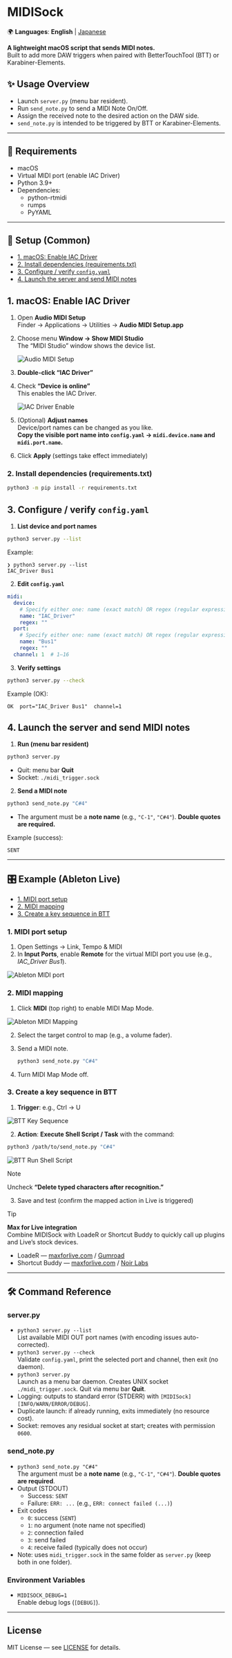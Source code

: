 # MIDISock

🌍 **Languages**: **English** | [Japanese](README-ja.md)

**A lightweight macOS script that sends MIDI notes.**  
Built to add more DAW triggers when paired with BetterTouchTool (BTT) or Karabiner-Elements.

## ✨ Usage Overview
- Launch `server.py` (menu bar resident).
- Run `send_note.py` to send a MIDI Note On/Off.
- Assign the received note to the desired action on the DAW side.
- `send_note.py` is intended to be triggered by BTT or Karabiner-Elements.

---

## 📌 Requirements
- macOS
- Virtual MIDI port (enable IAC Driver)
- Python 3.9+
- Dependencies:
  - python-rtmidi
  - rumps
  - PyYAML

---

## 🚀 Setup (Common)
- [1. macOS: Enable IAC Driver](#step-1)
- [2. Install dependencies (requirements.txt)](#step-2)
- [3. Configure / verify `config.yaml`](#step-3)
- [4. Launch the server and send MIDI notes](#step-4)

<a id="step-1"></a>
## 1. macOS: Enable IAC Driver

1. Open **Audio MIDI Setup**  
   Finder → Applications → Utilities → **Audio MIDI Setup.app**

2. Choose menu **Window → Show MIDI Studio**  
   The “MIDI Studio” window shows the device list.

   ![Audio MIDI Setup](docs/Audio_MIDI_Setup.png)

3. **Double-click “IAC Driver”**

4. Check **“Device is online”**  
   This enables the IAC Driver.

   ![IAC Driver Enable](docs/IAC_Driver_Enable.png)
   
5. (Optional) **Adjust names**  
   Device/port names can be changed as you like.  
   **Copy the visible port name into `config.yaml` → `midi.device.name` and `midi.port.name`.**

6. Click **Apply** (settings take effect immediately)

<a id="step-2"></a>
### 2. Install dependencies (requirements.txt)

```bash
python3 -m pip install -r requirements.txt
```

<a id="step-3"></a>
## 3. Configure / verify `config.yaml`

1. **List device and port names**
```bash
python3 server.py --list
```

Example:
```text
❯ python3 server.py --list
IAC_Driver Bus1
```

2. **Edit `config.yaml`**
```yaml
midi:
  device:
    # Specify either one: name (exact match) OR regex (regular expression)
    name: "IAC_Driver"
    regex: ""
  port:
    # Specify either one: name (exact match) OR regex (regular expression)
    name: "Bus1"
    regex: ""
  channel: 1  # 1–16
```

3. **Verify settings**
```bash
python3 server.py --check
```
Example (OK):
```text
OK  port="IAC_Driver Bus1"  channel=1
```

<a id="step-4"></a>
## 4. Launch the server and send MIDI notes

1. **Run (menu bar resident)**
```bash
python3 server.py
```
- Quit: menu bar **Quit**
- Socket: `./midi_trigger.sock`

2. **Send a MIDI note**
```bash
python3 send_note.py "C#4"
```
- The argument must be a **note name** (e.g., `"C-1"`, `"C#4"`). **Double quotes are required.**

Example (success):
```text
SENT
```

---

## 🎛️ Example (Ableton Live)

- [1. MIDI port setup](#live-1)
- [2. MIDI mapping](#live-2)
- [3. Create a key sequence in BTT](#live-3)

<a id="live-1"></a>
### 1. MIDI port setup
1. Open Settings → Link, Tempo & MIDI
2. In **Input Ports**, enable **Remote** for the virtual MIDI port you use (e.g., *IAC_Driver Bus1*).

![Ableton MIDI port](docs/Ableton_MIDI.png)

<a id="live-2"></a>
### 2. MIDI mapping
1. Click **MIDI** (top right) to enable MIDI Map Mode.

![Ableton MIDI Mapping](docs/Ableton_MIDI_mapping.png)
  
2. Select the target control to map (e.g., a volume fader).  
3. Send a MIDI note.
   
   ```bash
   python3 send_note.py "C#4"
   ```
   
4. Turn MIDI Map Mode off.

<a id="live-3"></a>
### 3. Create a key sequence in BTT
1. **Trigger**: e.g., Ctrl → U

![BTT Key Sequence](docs/BTT_Trigger_Key_Sequence.png)

2. **Action**: **Execute Shell Script / Task** with the command:

```bash
python3 /path/to/send_note.py "C#4"
```

![BTT Run Shell Script](docs/BTT_Action_Run_Shell_Script.png)

> [!NOTE]
> Uncheck **“Delete typed characters after recognition.”**

3. Save and test (confirm the mapped action in Live is triggered)

> [!TIP]
> **Max for Live integration**  
> Combine MIDISock with LoadeR or Shortcut Buddy to quickly call up plugins and Live’s stock devices.
> - LoadeR — [maxforlive.com](https://maxforlive.com/library/device/7390/loader-load-devices-with-shortcuts) / [Gumroad](https://valiumdupeuple.gumroad.com/l/agUro)
> - Shortcut Buddy — [maxforlive.com](https://maxforlive.com/library/device/9058/shortcut-buddy) / [Noir Labs](https://www.noirlabs.co/)

---

## 🛠️ Command Reference

### server.py
- `python3 server.py --list`  
  List available MIDI OUT port names (with encoding issues auto-corrected).
- `python3 server.py --check`  
  Validate `config.yaml`, print the selected port and channel, then exit (no daemon).
- `python3 server.py`  
  Launch as a menu bar daemon. Creates UNIX socket `./midi_trigger.sock`. Quit via menu bar **Quit**.
- Logging: outputs to standard error (STDERR) with `[MIDISock][INFO/WARN/ERROR/DEBUG]`.
- Duplicate launch: if already running, exits immediately (no resource cost).
- Socket: removes any residual socket at start; creates with permission `0600`.

### send_note.py
- `python3 send_note.py "C#4"`  
  The argument must be a **note name** (e.g., `"C-1"`, `"C#4"`). **Double quotes are required**.
- Output (STDOUT)  
  - Success: `SENT`  
  - Failure: `ERR: ...` (e.g., `ERR: connect failed (...)`)
- Exit codes  
  - `0`: success (`SENT`)  
  - `1`: no argument (note name not specified)  
  - `2`: connection failed  
  - `3`: send failed  
  - `4`: receive failed (typically does not occur)  
- Note: uses `midi_trigger.sock` in the same folder as `server.py` (keep both in one folder).

### Environment Variables
- `MIDISOCK_DEBUG=1`  
  Enable debug logs (`[DEBUG]`).

---

## License
MIT License — see [LICENSE](./LICENSE) for details.
